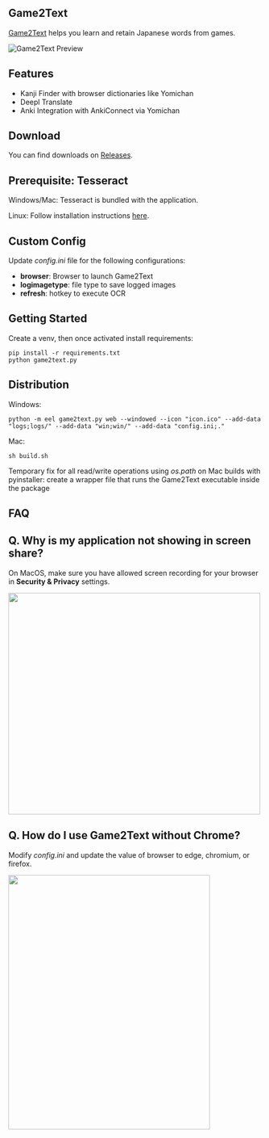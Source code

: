 ## Game2Text ##

[Game2Text](https://www.game2text.com) helps you learn and retain Japanese words from games.

![Game2Text Preview](https://game2text.com/images/header-software-app.png)

## Features ##

- Kanji Finder with browser dictionaries like Yomichan
- Deepl Translate
- Anki Integration with AnkiConnect via Yomichan

## Download ##
You can find downloads on [Releases](https://github.com/mathewthe2/Game2Text/releases).

## Prerequisite: Tesseract ##

Windows/Mac: Tesseract is bundled with the application.

Linux: Follow installation instructions [here](https://tesseract-ocr.github.io/tessdoc/Home.html).

## Custom Config ##

Update *config.ini* file for the following configurations:

- **browser**: Browser to launch Game2Text
- **logimagetype**: file type to save logged images
- **refresh**: hotkey to execute OCR

## Getting Started ##

Create a venv, then once activated install requirements:
```
pip install -r requirements.txt
python game2text.py
```

## Distribution ##

Windows: 

```python -m eel game2text.py web --windowed --icon "icon.ico" --add-data "logs;logs/" --add-data "win;win/" --add-data "config.ini;."```

Mac:

```sh build.sh```

Temporary fix for all read/write operations using *os.path* on Mac builds with pyinstaller: create a wrapper file that runs the Game2Text executable inside the package

## FAQ ##

Q. Why is my application not showing in screen share?
- 
On MacOS, make sure you have allowed screen recording for your browser in **Security & Privacy** settings.

<img src="https://user-images.githubusercontent.com/13146030/113811992-d7243280-979f-11eb-8bdf-bcea6bd4e9bd.png" width="500" height="439">


Q. How do I use Game2Text without Chrome?
- 
Modify *config.ini* and update the value of browser to edge, chromium, or firefox. 

<img src="https://user-images.githubusercontent.com/13146030/113812636-02f3e800-97a1-11eb-8435-5f2c0e7b0339.png" width="400" height="504">


